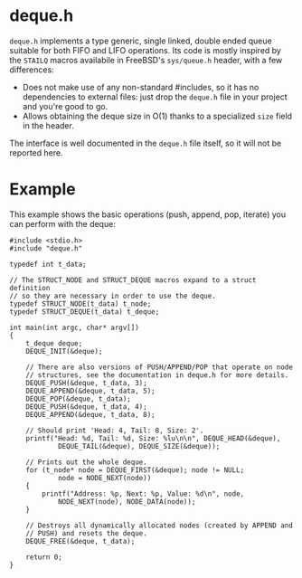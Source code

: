 # deque.h
`deque.h` implements a type generic, single linked, double ended queue suitable
for both FIFO and LIFO operations. Its code is mostly inspired by the `STAILQ`
macros availabile in FreeBSD's `sys/queue.h` header, with a few differences:

* Does not make use of any non-standard #includes, so it has no dependencies to
  external files: just drop the `deque.h` file in your project and you're good
  to go.
* Allows obtaining the deque size in O(1) thanks to a specialized `size` field
  in the header.

The interface is well documented in the `deque.h` file itself, so it will not
be reported here. 

# Example
This example shows the basic operations (push, append, pop, iterate) you can
perform with the deque:

    #include <stdio.h>
    #include "deque.h"
    
    typedef int t_data;

    // The STRUCT_NODE and STRUCT_DEQUE macros expand to a struct definition
    // so they are necessary in order to use the deque.
    typedef STRUCT_NODE(t_data) t_node;
    typedef STRUCT_DEQUE(t_data) t_deque;

    int main(int argc, char* argv[])
    {
        t_deque deque;
        DEQUE_INIT(&deque);

        // There are also versions of PUSH/APPEND/POP that operate on node
        // structures, see the documentation in deque.h for more details.
        DEQUE_PUSH(&deque, t_data, 3);
        DEQUE_APPEND(&deque, t_data, 5);
        DEQUE_POP(&deque, t_data);
        DEQUE_PUSH(&deque, t_data, 4);
        DEQUE_APPEND(&deque, t_data, 8);

        // Should print 'Head: 4, Tail: 8, Size: 2'.
        printf("Head: %d, Tail: %d, Size: %lu\n\n", DEQUE_HEAD(&deque), 
                DEQUE_TAIL(&deque), DEQUE_SIZE(&deque));

        // Prints out the whole deque.
        for (t_node* node = DEQUE_FIRST(&deque); node != NULL; 
                node = NODE_NEXT(node))
        {
            printf("Address: %p, Next: %p, Value: %d\n", node, 
                NODE_NEXT(node), NODE_DATA(node));
        }

        // Destroys all dynamically allocated nodes (created by APPEND and 
        // PUSH) and resets the deque.
        DEQUE_FREE(&deque, t_data);

        return 0;
    }
